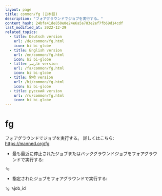 ```yaml
---
layout: page
title: common/fg (日本語)
description: "フォアグラウンドでジョブを実行する。"
content_hash: 24bfa41de850e0e24e6a5a783e2ef7fb69d14cdf
last_modified_at: 2022-12-29
related_topics:
  - title: Deutsch version
    url: /de/common/fg.html
    icon: bi bi-globe
  - title: English version
    url: /en/common/fg.html
    icon: bi bi-globe
  - title: فارسی version
    url: /fa/common/fg.html
    icon: bi bi-globe
  - title: हिन्दी version
    url: /hi/common/fg.html
    icon: bi bi-globe
  - title: русский version
    url: /ru/common/fg.html
    icon: bi bi-globe
---
```

# fg

フォアグラウンドでジョブを実行する。
詳しくはこちら: <https://manned.org/fg>

- 最も最近に停止されたジョブまたはバックグラウンドジョブをフォアグラウンドで実行する:

`fg`

- 指定されたジョブをフォアグラウンドで実行する:

`fg %`<span class="tldr-var badge badge-pill bg-dark-lm bg-white-dm text-white-lm text-dark-dm font-weight-bold">job_id</span>
